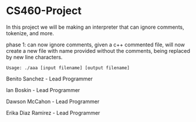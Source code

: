 # CS460-Project

In this project we will be making an interpreter that can ignore comments, tokenize, and more.


phase 1:
	can now ignore comments, given a c++ commented file, will now create a new
	file with name provided without the comments, being replaced by new line
	characters.

	Usage: ./aaa [input filename] [output filename]

Benito Sanchez - Lead Programmer

Ian Boskin - Lead Programmer

Dawson McCahon - Lead Programmer

Erika Diaz Ramirez - Lead Programmer
